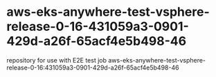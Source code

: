 # aws-eks-anywhere-test-vsphere-release-0-16-431059a3-0901-429d-a26f-65acf4e5b498-46
repository for use with E2E test job aws-eks-anywhere-test-vsphere-release-0-16:431059a3-0901-429d-a26f-65acf4e5b498-46

